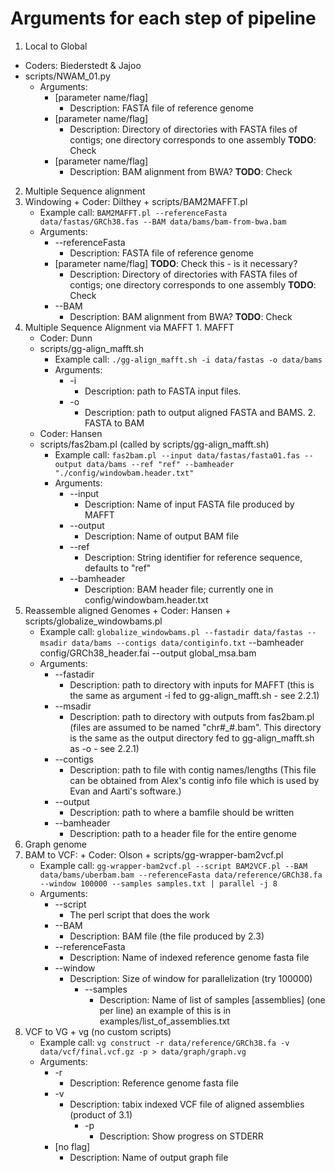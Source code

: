 # Arguments for each step of pipeline

1. Local to Global
  + Coders: Biederstedt & Jajoo
  + scripts/NWAM_01.py
    + Arguments:
      + [parameter name/flag]
        + Description: FASTA file of reference genome
      + [parameter name/flag]
        + Description: Directory of directories with FASTA files of contigs;
        one directory corresponds to one assembly **TODO**: Check
      + [parameter name/flag]
        + Description: BAM alignment from BWA? **TODO**: Check
2. Multiple Sequence alignment
  1. Windowing
    + Coder: Dilthey
    + scripts/BAM2MAFFT.pl
      + Example call: `BAM2MAFFT.pl --referenceFasta data/fastas/GRCh38.fas
      --BAM data/bams/bam-from-bwa.bam`
      + Arguments:
        + --referenceFasta
          + Description: FASTA file of reference genome
        + [parameter name/flag] **TODO**: Check this - is it necessary?
          + Description: Directory of directories with FASTA files of contigs;
          one directory corresponds to one assembly **TODO**: Check
        + --BAM
          + Description: BAM alignment from BWA? **TODO**: Check
  2. Multiple Sequence Alignment via MAFFT
    1. MAFFT
      + Coder: Dunn
      + scripts/gg-align_mafft.sh
        + Example call: `./gg-align_mafft.sh -i data/fastas -o data/bams`
        + Arguments:
          + -i
            + Description: path to FASTA input files.
          + -o
            + Description: path to output aligned FASTA and BAMS.
    2. FASTA to BAM
      + Coder: Hansen
      + scripts/fas2bam.pl (called by scripts/gg-align_mafft.sh)
        + Example call: `fas2bam.pl --input data/fastas/fasta01.fas --output
        data/bams --ref "ref" --bamheader "./config/windowbam.header.txt"`
        + Arguments:
          + --input
            + Description: Name of input FASTA file produced by MAFFT
          + --output
            + Description: Name of output BAM file
          + --ref
            + Description: String identifier for reference sequence, defaults to
            "ref"
          + --bamheader
            + Description: BAM header file; currently one in
            config/windowbam.header.txt
  3. Reassemble aligned Genomes
    + Coder: Hansen
    + scripts/globalize_windowbams.pl
      + Example call: `globalize_windowbams.pl --fastadir data/fastas --msadir
      data/bams --contigs data/contiginfo.txt` --bamheader config/GRCh38_header.fai --output global_msa.bam
      + Arguments:
        + --fastadir
          + Description: path to directory with inputs for MAFFT (this is the
            same as argument -i fed to gg-align_mafft.sh - see 2.2.1)
        + --msadir
          + Description: path to directory with outputs from fas2bam.pl (files
            are assumed to be named "chr#_#.bam".  This directory is the same
            as the output directory fed to gg-align_mafft.sh as -o - see 2.2.1)
        + --contigs
          + Description: path to file with contig names/lengths (This file
            can be obtained from Alex's contig info file which is used by
            Evan and Aarti's software.)
        + --output
          + Description: path to where a bamfile should be written
        + --bamheader
          + Description: path to a header file for the entire genome
3. Graph genome
  1. BAM to VCF:
    + Coder: Olson
    + scripts/gg-wrapper-bam2vcf.pl
      + Example call: `gg-wrapper-bam2vcf.pl --script BAM2VCF.pl --BAM data/bams/uberbam.bam --referenceFasta
      data/reference/GRCh38.fa --window 100000 --samples samples.txt | parallel -j 8`
      + Arguments:
	    + --script
		  + The perl script that does the work
        + --BAM
          + Description: BAM file (the file produced by 2.3)
        + --referenceFasta
          + Description: Name of indexed reference genome fasta file
        + --window
          + Description: Size of window for parallelization (try 100000)
    		+ --samples
    		  + Description: Name of list of samples [assemblies] (one per line) an
          example of this is in examples/list_of_assemblies.txt
  2. VCF to VG
    + vg (no custom scripts)
      + Example call: `vg construct -r data/reference/GRCh38.fa -v data/vcf/final.vcf.gz -p >
      data/graph/graph.vg`
      + Arguments:
        + -r
          + Description: Reference genome fasta file
        + -v
          + Description: tabix indexed VCF file of aligned assemblies (product of 3.1)
    		+ -p
    		  + Description: Show progress on STDERR
        + [no flag]
          + Description: Name of output graph file
